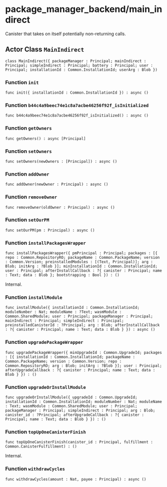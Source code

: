 # package_manager_backend/main_indirect
Canister that takes on itself potentially non-returning calls.

## Actor Class `MainIndirect`

``` motoko no-repl
class MainIndirect({ packageManager : Principal; mainIndirect : Principal; simpleIndirect : Principal; battery : Principal; user : Principal; installationId : Common.InstallationId; userArg : Blob })
```


### Function `init`
``` motoko no-repl
func init({ installationId : Common.InstallationId }) : async ()
```



### Function `b44c4a9beec74e1c8a7acbe46256f92f_isInitialized`
``` motoko no-repl
func b44c4a9beec74e1c8a7acbe46256f92f_isInitialized() : async ()
```



### Function `getOwners`
``` motoko no-repl
func getOwners() : async [Principal]
```



### Function `setOwners`
``` motoko no-repl
func setOwners(newOwners : [Principal]) : async ()
```



### Function `addOwner`
``` motoko no-repl
func addOwner(newOwner : Principal) : async ()
```



### Function `removeOwner`
``` motoko no-repl
func removeOwner(oldOwner : Principal) : async ()
```



### Function `setOurPM`
``` motoko no-repl
func setOurPM(pm : Principal) : async ()
```



### Function `installPackagesWrapper`
``` motoko no-repl
func installPackagesWrapper({ pmPrincipal : Principal; packages : [{ repo : Common.RepositoryRO; packageName : Common.PackageName; version : Common.Version; preinstalledModules : [(Text, Principal)]; arg : Blob; initArg : ?Blob }]; minInstallationId : Common.InstallationId; user : Principal; afterInstallCallback : ?{ canister : Principal; name : Text; data : Blob }; bootstrapping : Bool }) : ()
```

Internal.


### Function `installModule`
``` motoko no-repl
func installModule({ installationId : Common.InstallationId; moduleNumber : Nat; moduleName : ?Text; wasmModule : Common.SharedModule; user : Principal; packageManager : Principal; mainIndirect : Principal; simpleIndirect : Principal; preinstalledCanisterId : ?Principal; arg : Blob; afterInstallCallback : ?{ canister : Principal; name : Text; data : Blob } }) : async ()
```



### Function `upgradePackageWrapper`
``` motoko no-repl
func upgradePackageWrapper({ minUpgradeId : Common.UpgradeId; packages : [{ installationId : Common.InstallationId; packageName : Common.PackageName; version : Common.Version; repo : Common.RepositoryRO; arg : Blob; initArg : ?Blob }]; user : Principal; afterUpgradeCallback : ?{ canister : Principal; name : Text; data : Blob } }) : ()
```



### Function `upgradeOrInstallModule`
``` motoko no-repl
func upgradeOrInstallModule({ upgradeId : Common.UpgradeId; installationId : Common.InstallationId; moduleNumber : Nat; moduleName : Text; wasmModule : Common.SharedModule; user : Principal; packageManager : Principal; simpleIndirect : Principal; arg : Blob; canister_id : ?Principal; afterUpgradeCallback : ?{ canister : Principal; name : Text; data : Blob } }) : ()
```



### Function `topUpOneCanisterFinish`
``` motoko no-repl
func topUpOneCanisterFinish(canister_id : Principal, fulfillment : Common.CanisterFulfillment) : ()
```

Internal.


### Function `withdrawCycles`
``` motoko no-repl
func withdrawCycles(amount : Nat, payee : Principal) : async ()
```

